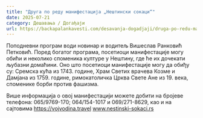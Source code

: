```yaml
---
title: "Друга по реду манифестација „Нештински сокаци“"
date: 2025-07-21
category: Дешавања / Догађаји
url: https://backapalankavesti.com/desavanja-dogadjaji/druga-po-redu-manifestacija-nestinski-sokaci/
---
```


Поподневни програм води новинар и водитељ Вишеслав Ранковић Петковић. Поред богатог програма, посетиоци манифестације могу обићи и неколико споменика културе у Нештину, где ће их дочекати љубазни домаћини. Оно што посетиоци манифестације могу да обиђу су: Сремска кућа из 1743. године, Храм Светих врачева Козме и Дамјана из 1759. године, римокатоличка Црква Свете Ане из 19. века, споменике борби против фашизма.

Више информација о овој манифестацији можете добити на бројеве телефона: 065/9769-170; 064/154-1017 и 069/271-8629, као и на сајтовима https://vojvodina.travel www.nestinski-sokaci.rs
